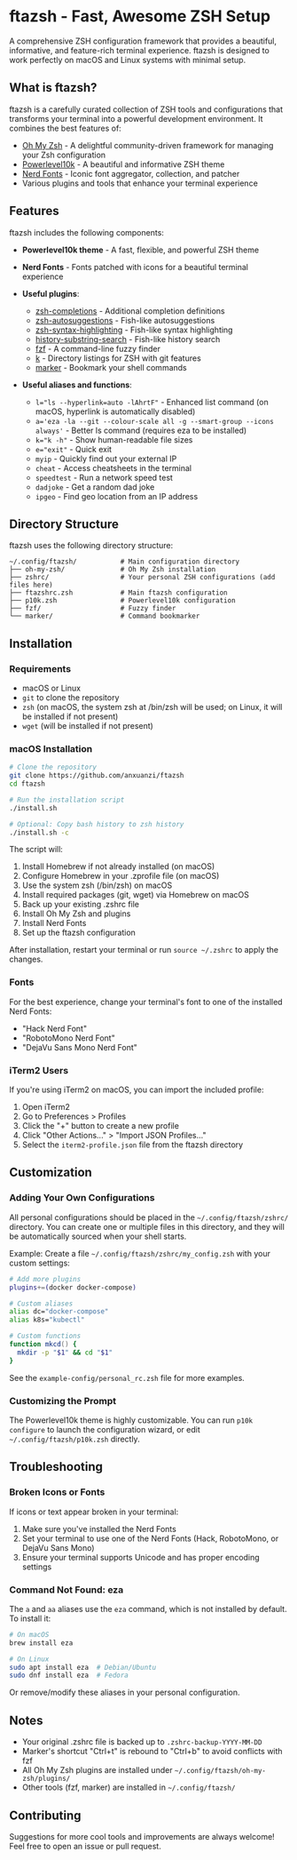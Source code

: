 # ftazsh - Fast, Awesome ZSH Setup

A comprehensive ZSH configuration framework that provides a beautiful, informative, and feature-rich terminal experience. ftazsh is designed to work perfectly on macOS and Linux systems with minimal setup.

## What is ftazsh?

ftazsh is a carefully curated collection of ZSH tools and configurations that transforms your terminal into a powerful development environment. It combines the best features of:

* [Oh My Zsh](https://github.com/ohmyzsh/ohmyzsh) - A delightful community-driven framework for managing your Zsh configuration
* [Powerlevel10k](https://github.com/romkatv/powerlevel10k) - A beautiful and informative ZSH theme
* [Nerd Fonts](https://github.com/ryanoasis/nerd-fonts) - Iconic font aggregator, collection, and patcher
* Various plugins and tools that enhance your terminal experience

## Features

ftazsh includes the following components:

* **Powerlevel10k theme** - A fast, flexible, and powerful ZSH theme
* **Nerd Fonts** - Fonts patched with icons for a beautiful terminal experience
* **Useful plugins**:
  * [zsh-completions](https://github.com/zsh-users/zsh-completions) - Additional completion definitions
  * [zsh-autosuggestions](https://github.com/zsh-users/zsh-autosuggestions) - Fish-like autosuggestions
  * [zsh-syntax-highlighting](https://github.com/zsh-users/zsh-syntax-highlighting) - Fish-like syntax highlighting
  * [history-substring-search](https://github.com/zsh-users/zsh-history-substring-search) - Fish-like history search
  * [fzf](https://github.com/junegunn/fzf) - A command-line fuzzy finder
  * [k](https://github.com/supercrabtree/k) - Directory listings for ZSH with git features
  * [marker](https://github.com/pindexis/marker) - Bookmark your shell commands

* **Useful aliases and functions**:
  * `l="ls --hyperlink=auto -lAhrtF"` - Enhanced list command (on macOS, hyperlink is automatically disabled)
  * `a='eza -la --git --colour-scale all -g --smart-group --icons always'` - Better ls command (requires eza to be installed)
  * `k="k -h"` - Show human-readable file sizes
  * `e="exit"` - Quick exit
  * `myip` - Quickly find out your external IP
  * `cheat` - Access cheatsheets in the terminal
  * `speedtest` - Run a network speed test
  * `dadjoke` - Get a random dad joke
  * `ipgeo` - Find geo location from an IP address

## Directory Structure

ftazsh uses the following directory structure:

```
~/.config/ftazsh/           # Main configuration directory
├── oh-my-zsh/              # Oh My Zsh installation
├── zshrc/                  # Your personal ZSH configurations (add files here)
├── ftazshrc.zsh            # Main ftazsh configuration
├── p10k.zsh                # Powerlevel10k configuration
├── fzf/                    # Fuzzy finder
└── marker/                 # Command bookmarker
```

## Installation

### Requirements

* macOS or Linux
* `git` to clone the repository
* `zsh` (on macOS, the system zsh at /bin/zsh will be used; on Linux, it will be installed if not present)
* `wget` (will be installed if not present)

### macOS Installation

```bash
# Clone the repository
git clone https://github.com/anxuanzi/ftazsh
cd ftazsh

# Run the installation script
./install.sh

# Optional: Copy bash history to zsh history
./install.sh -c
```

The script will:
1. Install Homebrew if not already installed (on macOS)
2. Configure Homebrew in your .zprofile file (on macOS)
3. Use the system zsh (/bin/zsh) on macOS
4. Install required packages (git, wget) via Homebrew on macOS
5. Back up your existing .zshrc file
6. Install Oh My Zsh and plugins
7. Install Nerd Fonts
8. Set up the ftazsh configuration

After installation, restart your terminal or run `source ~/.zshrc` to apply the changes.

### Fonts

For the best experience, change your terminal's font to one of the installed Nerd Fonts:
* "Hack Nerd Font"
* "RobotoMono Nerd Font"
* "DejaVu Sans Mono Nerd Font"

### iTerm2 Users

If you're using iTerm2 on macOS, you can import the included profile:
1. Open iTerm2
2. Go to Preferences > Profiles
3. Click the "+" button to create a new profile
4. Click "Other Actions..." > "Import JSON Profiles..."
5. Select the `iterm2-profile.json` file from the ftazsh directory

## Customization

### Adding Your Own Configurations

All personal configurations should be placed in the `~/.config/ftazsh/zshrc/` directory. You can create one or multiple files in this directory, and they will be automatically sourced when your shell starts.

Example: Create a file `~/.config/ftazsh/zshrc/my_config.zsh` with your custom settings:

```zsh
# Add more plugins
plugins+=(docker docker-compose)

# Custom aliases
alias dc="docker-compose"
alias k8s="kubectl"

# Custom functions
function mkcd() {
  mkdir -p "$1" && cd "$1"
}
```

See the `example-config/personal_rc.zsh` file for more examples.

### Customizing the Prompt

The Powerlevel10k theme is highly customizable. You can run `p10k configure` to launch the configuration wizard, or edit `~/.config/ftazsh/p10k.zsh` directly.

## Troubleshooting

### Broken Icons or Fonts

If icons or text appear broken in your terminal:
1. Make sure you've installed the Nerd Fonts
2. Set your terminal to use one of the Nerd Fonts (Hack, RobotoMono, or DejaVu Sans Mono)
3. Ensure your terminal supports Unicode and has proper encoding settings

### Command Not Found: eza

The `a` and `aa` aliases use the `eza` command, which is not installed by default. To install it:

```bash
# On macOS
brew install eza

# On Linux
sudo apt install eza  # Debian/Ubuntu
sudo dnf install eza  # Fedora
```

Or remove/modify these aliases in your personal configuration.

## Notes

* Your original .zshrc file is backed up to `.zshrc-backup-YYYY-MM-DD`
* Marker's shortcut "Ctrl+t" is rebound to "Ctrl+b" to avoid conflicts with fzf
* All Oh My Zsh plugins are installed under `~/.config/ftazsh/oh-my-zsh/plugins/`
* Other tools (fzf, marker) are installed in `~/.config/ftazsh/`

## Contributing

Suggestions for more cool tools and improvements are always welcome! Feel free to open an issue or pull request.
